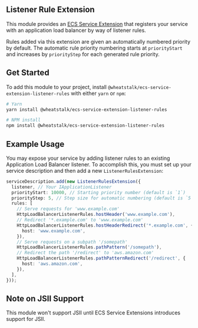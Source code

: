## Listener Rule Extension

This module provides an [ECS Service Extension](https://www.npmjs.com/package/@aws-cdk-containers/ecs-service-extensions)
that registers your service with an application load balancer by way of listener
rules.

Rules added via this extension are given an automatically numbered priority by
default. The automatic rule priority numbering starts at `priorityStart` and
increases by `priorityStep` for each generated rule priority.

## Get Started

To add this module to your project, install `@wheatstalk/ecs-service-extension-listener-rules`
with either `yarn` or `npm`:

```bash
# Yarn
yarn install @wheatstalk/ecs-service-extension-listener-rules

# NPM install
npm install @wheatstalk/ecs-service-extension-listener-rules
```

## Example Usage

You may expose your service by adding listener rules to an existing Application
Load Balancer listener. To accomplish this, you must set up your service
description and then add a new `ListenerRulesExtension`:

```ts
serviceDescription.add(new ListenerRulesExtension({
  listener, // Your IApplicationListener
  priorityStart: 10000, // Starting priority number (default is `1`)
  priorityStep: 5, // Step size for automatic numbering (default is `5`)
  rules: [
    // Serve requests for 'www.example.com'
    HttpLoadBalancerListenerRules.hostHeader('www.example.com'),
    // Redirect '*.example.com' to 'www.example.com'
    HttpLoadBalancerListenerRules.hostHeaderRedirect('*.example.com', {
      host: 'www.example.com',
    }),
    // Serve requests on a subpath '/somepath'
    HttpLoadBalancerListenerRules.pathPattern('/somepath'),
    // Redirect the path '/redirect' to 'aws.amazon.com'
    HttpLoadBalancerListenerRules.pathPatternRedirect('/redirect', {
      host: 'aws.amazon.com',
    }),
  ],
}));
```

## Note on JSII Support

This module won't support JSII until ECS Service Extensions introduces support
for JSII.
